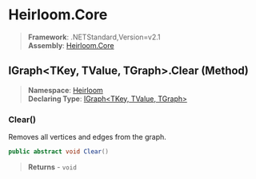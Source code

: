 # Heirloom.Core

> **Framework**: .NETStandard,Version=v2.1  
> **Assembly**: [Heirloom.Core][0]

## IGraph\<TKey, TValue, TGraph>.Clear (Method)

> **Namespace**: [Heirloom][0]  
> **Declaring Type**: [IGraph\<TKey, TValue, TGraph>][1]

### Clear()

Removes all vertices and edges from the graph.

```cs
public abstract void Clear()
```

> **Returns** - `void`

[0]: ../../../Heirloom.Core.md
[1]: ../IGraph[TKey,TValue,TGraph].md
